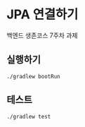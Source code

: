 # JPA 연결하기


백엔드 생존코스 7주차 과제


## 실행하기

```shell
./gradlew bootRun
```

## 테스트

```shell
./gradlew test
```
